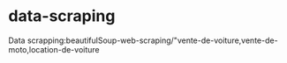 # data-scraping
Data scrapping:beautifulSoup-web-scraping/"vente-de-voiture,vente-de-moto,location-de-voiture
